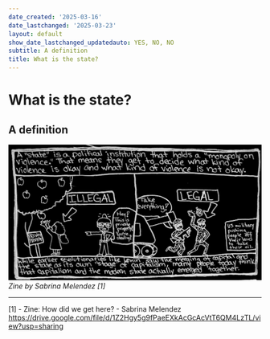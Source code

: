```yaml
---
date_created: '2025-03-16'
date_lastchanged: '2025-03-23'
layout: default
show_date_lastchanged_updatedauto: YES, NO, NO
subtitle: A definition
title: What is the state?
---
```

# What is the state?
## A definition

![](media/cleanshot_2025-03-16-at-12-53-00@2x.png)
*Zine by Sabrina Melendez [1]* 




----

[1] - Zine: How did we get here? - Sabrina Melendez https://drive.google.com/file/d/1Z2Hgy5g9fPaeEXkAcGcAcVtT6QM4LzTL/view?usp=sharing